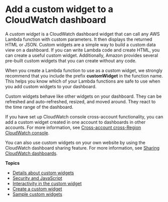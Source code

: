 # Add a custom widget to a CloudWatch dashboard<a name="add_custom_widget_dashboard"></a>

A *custom widget* is a CloudWatch dashboard widget that can call any AWS Lambda function with custom parameters\. It then displays the returned HTML or JSON\. Custom widgets are a simple way to build a custom data view on a dashboard\. If you can write Lambda code and create HTML, you can create a useful custom widget\. Additionally, Amazon provides several pre\-built custom widgets that you can create without any code\.

When you create a Lambda function to use as a custom widget, we strongly recommend that you include the prefix **customWidget** in the function name\. This helps you know which of your Lambda functions are safe to use when you add custom widgets to your dashboard\.

Custom widgets behave like other widgets on your dashboard\. They can be refreshed and auto\-refreshed, resized, and moved around\. They react to the time range of the dashboard\.

If you have set up CloudWatch console cross\-account functionality, you can add a custom widget created in one account to dashboards in other accounts\. For more information, see [Cross\-account cross\-Region CloudWatch console](Cross-Account-Cross-Region.md)\.

You can also use custom widgets on your own website by using the CloudWatch dashboard sharing feature\. For more information, see [Sharing CloudWatch dashboards](cloudwatch-dashboard-sharing.md)\.

**Topics**
+ [Details about custom widgets](add_custom_widget_dashboard_about.md)
+ [Security and JavaScript](add_custom_widget_dashboard_security.md)
+ [Interactivity in the custom widget](add_custom_widget_dashboard_interactivity.md)
+ [Create a custom widget](add_custom_widget_dashboard_create.md)
+ [Sample custom widgets](add_custom_widget_samples.md)